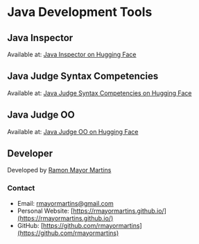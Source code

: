 # Java Development Tools

## Java Inspector
Available at: [Java Inspector on Hugging Face](https://huggingface.co/spaces/rmayormartins/java-inspector)

## Java Judge Syntax Competencies
Available at: [Java Judge Syntax Competencies on Hugging Face](https://huggingface.co/spaces/rmayormartins/java-judge-syntax-competencies)

## Java Judge OO
Available at: [Java Judge OO on Hugging Face](https://huggingface.co/spaces/rmayormartins/java-judge-oo)

## Developer

Developed by [Ramon Mayor Martins](https://rmayormartins.github.io/)

### Contact
- Email: rmayormartins@gmail.com
- Personal Website: [https://rmayormartins.github.io/](https://rmayormartins.github.io/)
- GitHub: [https://github.com/rmayormartins](https://github.com/rmayormartins)
